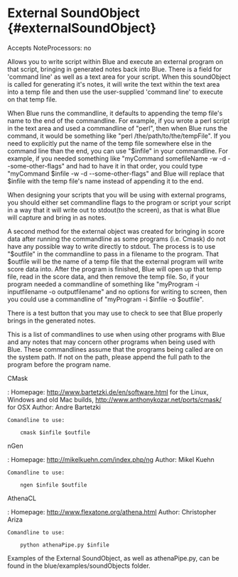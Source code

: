 External SoundObject {#externalSoundObject}
====================

Accepts NoteProcessors: no

Allows you to write script within Blue and execute an external program
on that script, bringing in generated notes back into Blue. There is a
field for 'command line' as well as a text area for your script. When
this soundObject is called for generating it's notes, it will write the
text within the text area into a temp file and then use the
user-supplied 'command line' to execute on that temp file.

When Blue runs the commandline, it defaults to appending the temp
file's name to the end of the commandline. For example, if you wrote a
perl script in the text area and used a commandline of "perl", then
when Blue runs the command, it would be something like "perl
/the/path/to/the/tempFile". If you need to explicitly put the name of
the temp file somewhere else in the command line than the end, you can
use "\$infile" in your commandline. For example, if you needed
something like "myCommand somefileName -w -d \--some-other-flags" and
had to have it in that order, you could type "myCommand \$infile -w -d
\--some-other-flags" and Blue will replace that \$infile with the temp
file's name instead of appending it to the end.

When designing your scripts that you will be using with external
programs, you should either set commandline flags to the program or
script your script in a way that it will write out to stdout(to the
screen), as that is what Blue will capture and bring in as notes.

A second method for the external object was created for bringing in
score data after running the commandline as some programs (i.e. Cmask)
do not have any possible way to write directly to stdout. The process is
to use "\$outfile" in the commandline to pass in a filename to the
program. That \$outfile will be the name of a temp file that the
external program will write score data into. After the program is
finished, Blue will open up that temp file, read in the score data, and
then remove the temp file. So, if your program needed a commandline of
something like "myProgram -i inputfilename -o outputfilename" and no
options for writing to screen, then you could use a commandline of
"myProgram -i \$infile -o \$outfile".

There is a test button that you may use to check to see that Blue
properly brings in the generated notes.

This is a list of commandlines to use when using other programs with
Blue and any notes that may concern other programs when being used with
Blue. These commandlines assume that the programs being called are on
the system path. If not on the path, please append the full path to the
program before the program name.

CMask

:   Homepage: <http://www.bartetzki.de/en/software.html> for the Linux,
    Windows and old Mac builds,
    <http://www.anthonykozar.net/ports/cmask/> for OSX Author: Andre
    Bartetzki

    Comandline to use:

        cmask $infile $outfile

nGen

:   Homepage: <http://mikelkuehn.com/index.php/ng> Author: Mikel Kuehn

    Comandline to use:

        ngen $infile $outfile

AthenaCL

:   Homepage: <http://www.flexatone.org/athena.html> Author: Christopher
    Ariza

    Comandline to use:

        python athenaPipe.py $infile

Examples of the External SoundObject, as well as athenaPipe.py, can be
found in the blue/examples/soundObjects folder.
